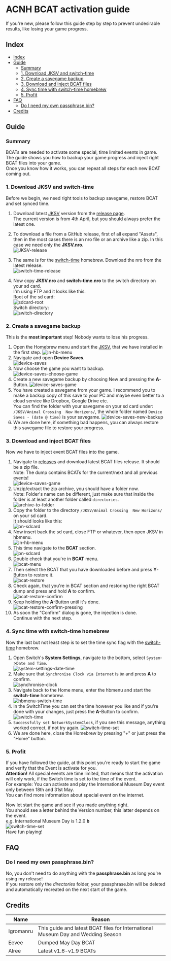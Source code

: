 # ACNH BCAT activation guide
If you're new, please follow this guide step by step to prevent undesirable results, like losing your game progress.

## Index
* [Index](#index)
* [Guide](#guide)
  * [Summary](#summary)
  * [1. Download JKSV and switch-time](#1-download-jksv-and-switch-time)
  * [2. Create a savegame backup](#2-create-a-savegame-backup)
  * [3. Download and inject BCAT files](#3-download-and-inject-bcat-files)
  * [4. Sync time with switch-time homebrew](#4-Sync-time-with-switch-time-homebrew)
  * [5. Profit](#5-profit)
* [FAQ](#faq)
  * [Do I need my own passphrase.bin?](#do-i-need-my-own-passphrasebin)
* [Credits](#credits)

## Guide
### Summary
BCATs are needed to activate some special, time limited events in game.  
The guide shows you how to backup your game progress and inject right BCAT files into your game.  
Once you know how it works, you can repeat all steps for each new BCAT coming out.


### 1. Download JKSV and switch-time
Before we begin, we need right tools to backup savegame, restore BCAT and set synced time.
1. Download latest [JKSV](https://github.com/J-D-K/JKSV/releases) version from the [release page](https://github.com/J-D-K/JKSV/releases).  
   The current version is from 4th April, but you should always prefer the latest one.
   
2. To download a file from a GitHub release, first of all expand "Assets", then in the most cases there is an nro file or an archive like a zip. In this case we need only the **JKSV.nro**.  
   ![JKSV-release](resources/tools/JKSV-release.png)
3. The same is for the [switch-time](https://github.com/3096/switch-time/releases) homebrew.
   Download the nro from the latest release.  
    ![switch-time-release](resources/tools/switch-time-release.png)
4. Now copy **JKSV.nro** and **switch-time.nro** to the switch directory on your sd card.  
   I'm using FTP and it looks like this.  
   Root of the sd card:  
   ![sdcard-root](resources/tools/sdcard-root.png)  
   Switch directory:  
   ![switch-directory](resources/tools/switch-directory.png)

### 2. Create a savegame backup
This is the **most important** step! Nobody wants to lose his progress.

1. Open the Homebrew menu and start the [JKSV](https://github.com/J-D-K/JKSV/releases), that we have installed in the first step.
   ![in-hb-menu](resources/JKSV-savegame-backup/in-hb-menu.png)
2. Navigate and open **Device Saves**.  
   ![device-saves](resources/JKSV-savegame-backup/device-saves.png)
3. Now choose the game you want to backup.  
   ![device-saves-choose-game](resources/JKSV-savegame-backup/device-saves-choose-game.png)
4. Create a new savegame backup by choosing New and pressing the **A**-Button.
   ![device-saves-game](resources/JKSV-savegame-backup/device-saves-game.png)
5. You have created a savegame from your game. I recommend you to make a backup copy of this save to your PC and maybe even better to a cloud service like Dropbox, Google Drive etc.  
   You can find the folder with your savegame on your sd card under:  
    `/JKSV/Animal Crossing  New Horizons/`, the whole folder named `Device Saves - (date @ time)` is your savegame.
   ![device-saves-new-backup](resources/JKSV-savegame-backup/device-saves-new-backup.png)
6. We are done here, if something bad happens, you can always restore this savegame file to restore your progress.

### 3. Download and inject BCAT files
Now we have to inject event BCAT files into the game.

1. Navigate to [releases](https://github.com/agronomru/ACNH-BCATs/releases) and download latest BCAT files release. It should be a zip file.  
   Note: The dump contains BCATs for the current/next and all previous events!  
   ![device-saves-game](resources/bcat-injection/bcat-download.png)
2. Unzip/extract the zip archive, you should have a folder now.  
   Note: Folder's name can be different, just make sure that inside the folder is at least another folder called `directories`.  
   ![archive-to-folder](resources/bcat-injection/archive-to-folder.png)
3. Copy the folder to the directory `/JKSV/Animal Crossing  New Horizons/` on your sd card.  
   It should looks like this:  
   ![on-sdcard](resources/bcat-injection/on-sdcard.png)
4. Now insert back the sd card, close FTP or whatever, then open JKSV in hbmenu.  
   ![in-hb-menu](resources/JKSV-savegame-backup/in-hb-menu.png)
5. This time navigate to the **BCAT** section.  
   ![on-sdcard](resources/bcat-injection/jksv-bcat-section.png)
6. Double check that you're in **BCAT** menu.  
   ![bcat-menu](resources/bcat-injection/bcat-menu.png)
7. Then select the BCAT that you have downloaded before and press **Y**-Button to restore it.  
   ![bcat-restore](resources/bcat-injection/bcat-restore.png)
8. Check again, that you're in BCAT section and restoring the right BCAT dump and press and hold **A** to confirm.  
   ![bcat-restore-confirm](resources/bcat-injection/bcat-restore-confirm.png)
9.  Keep holding the **A**-Button until it's done.  
   ![bcat-restore-confirm-pressing](resources/bcat-injection/bcat-restore-confirm-pressing.png)
10. As soon the "Confirm" dialog is gone, the injection is done.  
    Continue with the next step.

### 4. Sync time with switch-time homebrew
Now the last but not least step is to set the time sync flag with the [switch-time](https://github.com/3096/switch-time/releases) homebrew.

1. Open Switch's **System Settings**, navigate to the bottom, select `System`->`Date and Time`.  
   ![system-settings-date-time](resources/sync-time/system-settings-date-time.png)
2. Make sure that `Synchronise Clock via Internet` is `On` and press **A** to confirm.  
   ![synchronise-clock](resources/sync-time/synchronise-clock.png)
3. Navigate back to the Home menu, enter the hbmenu and start the **switch-time** homebrew.  
   ![hbmenu-switch-time](resources/sync-time/hbmenu-switch-time.png)
4. In the SwitchTime you can set the time however you like and if you're done with your changes, just press the **A**-Button to confirm. 
   ![switch-time](resources/sync-time/switch-time.png)
5. `Successfully set NetworkSystemClock`, if you see this message, anything worked correct, if not try again.
   ![switch-time-set](resources/sync-time/switch-time-set.png)
6. We are done here, close the Homebrew by pressing "+" or just press the "Home" button.

### 5. Profit
If you have followed the guide, at this point you're ready to start the game and verify that the Event is activate for you.  
**Attention!** All special events are time limited, that means that the activation will only work, if the Switch time is set to the time of the event.  
For example: You can activate and play the International Museum Day event only between 18th and 31st May.  
You can find more information about special event on the internet.  

Now let start the game and see if you made anything right.  
You should see a letter behind the Version number, this latter depends on the event.  
e.g. International Museum Day is 1.2.0 **b**  
![switch-time-set](resources/event-activated.png)  
Have fun playing!

## FAQ

### Do I need my own passphrase.bin?  
No, you don't need to do anything with the **passphrase.bin** as long you're using my release!  
If you restore only the *directories* folder, your passphrase.bin will be deleted and automatically recreated on the next start of the game.

## Credits
Name | Reason
---- | ---------
Igromanru | This guide and latest BCAT files for International Museum Day and Wedding Season
Eevee | Dumped May Day BCAT 
Alree | Latest v1.6-v1.9 BCATs

